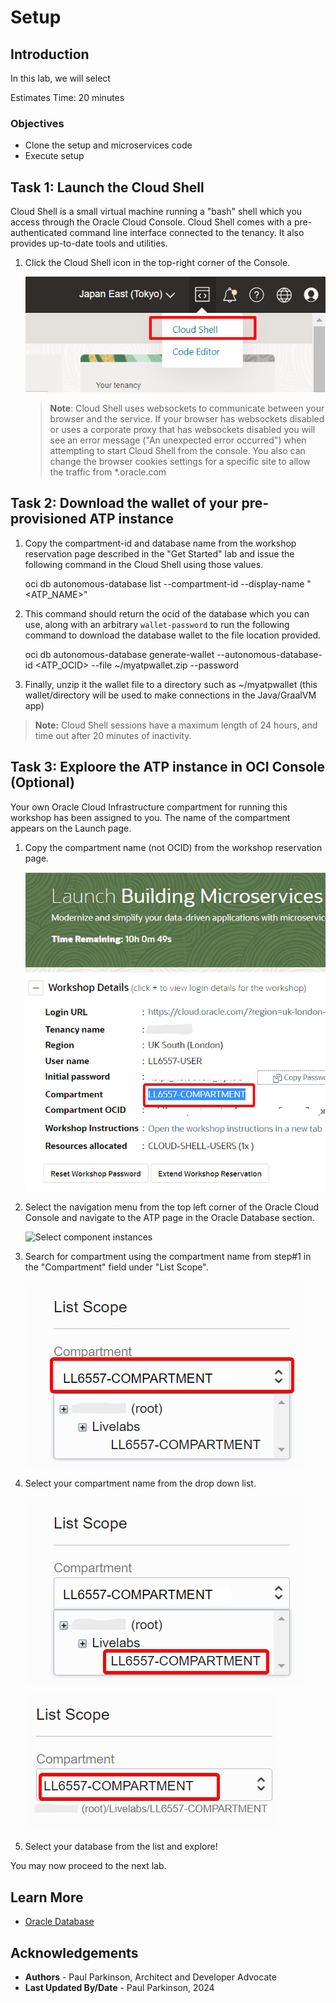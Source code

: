 # Setup

## Introduction

In this lab, we will select

Estimates Time: 20 minutes

### Objectives

* Clone the setup and microservices code
* Execute setup


## Task 1: Launch the Cloud Shell

Cloud Shell is a small virtual machine running a "bash" shell which you access through the Oracle Cloud Console. Cloud Shell comes with a pre-authenticated command line interface connected to the tenancy. It also provides up-to-date tools and utilities.

   1. Click the Cloud Shell icon in the top-right corner of the Console.

      ![Open Cloud Shell](images/open-cloud-shell.png " ")

      >**Note**: Cloud Shell uses websockets to communicate between your browser and the service. If your browser has websockets disabled or uses a corporate proxy that has websockets disabled you will see an error message ("An unexpected error occurred") when attempting to start Cloud Shell from the console. You also can change the browser cookies settings for a specific site to allow the traffic from *.oracle.com

## Task 2: Download the wallet of your pre-provisioned ATP instance 

   1. Copy the compartment-id and database name from the workshop reservation page described in the "Get Started" lab and issue the following command in the Cloud Shell using those values.

      oci db autonomous-database list --compartment-id <your-compartment-ocid> --display-name "<ATP_NAME>"

   2. This command should return the ocid of the database which you can use, along with an arbitrary `wallet-password` to run the following command to download the database wallet to the file location provided.

      oci db autonomous-database generate-wallet --autonomous-database-id <ATP_OCID> --file ~/myatpwallet.zip --password <wallet-password>

   2. Finally, unzip it the wallet file to a directory such as ~/myatpwallet (this wallet/directory will be used to make connections in the Java/GraalVM app)

   > **Note:** Cloud Shell sessions have a maximum length of 24 hours, and time out after 20 minutes of inactivity.


## Task 3: Exploore the ATP instance in OCI Console (Optional)

Your own Oracle Cloud Infrastructure compartment for running this workshop has been assigned to you. The name of the compartment appears on the Launch page.

1. Copy the compartment name (not OCID) from the workshop reservation page.

   ![Copy Comp Name](images/copy-comp-name.png " ")

2. Select the navigation menu from the top left corner of the Oracle Cloud Console and navigate to the ATP page in the Oracle Database section.

   ![Select component instances](images/select-compute-instances.png " ")

3. Search for compartment using the compartment name from step#1 in the "Compartment" field under "List Scope".

   ![Enter component name](images/enter-comp-name.png " ")

4. Select your compartment name from the drop down list.

   ![Enter component name](images/select-comp-name.png " ")

   ![Enter correct component name](images/correct-comp-name.png " ")

5. Select your database from the list and explore!


You may now proceed to the next lab.

## Learn More

* [Oracle Database](https://bit.ly/mswsdatabase)

## Acknowledgements
* **Authors** - Paul Parkinson, Architect and Developer Advocate
* **Last Updated By/Date** - Paul Parkinson, 2024

